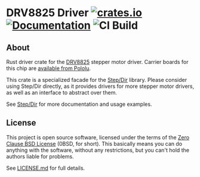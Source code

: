 # DRV8825 Driver [![crates.io](https://img.shields.io/crates/v/drv8825.svg)](https://crates.io/crates/drv8825) [![Documentation](https://docs.rs/drv8825/badge.svg)](https://docs.rs/drv8825) ![CI Build](https://github.com/flott-motion/step-dir/workflows/CI%20Build/badge.svg)

## About

Rust driver crate for the [DRV8825] stepper motor driver. Carrier boards for this chip are [available from Pololu].

This crate is a specialized facade for the [Step/Dir] library. Please consider using Step/Dir directly, as it provides drivers for more stepper motor drivers, as well as an interface to abstract over them.

See [Step/Dir] for more documentation and usage examples.

## License

This project is open source software, licensed under the terms of the [Zero Clause BSD License] (0BSD, for short). This basically means you can do anything with the software, without any restrictions, but you can't hold the authors liable for problems.

See [LICENSE.md] for full details.

[drv8825]: https://www.ti.com/product/DRV8825
[available from pololu]: https://www.pololu.com/category/154/
[step/dir]: https://crates.io/crates/step-dir
[zero clause bsd license]: https://opensource.org/licenses/0BSD
[license.md]: https://github.com/flott-motion/step-dir/blob/master/LICENSE.md

